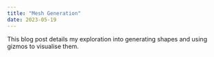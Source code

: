```yaml
---
title: "Mesh Generation"
date: 2023-05-19
---
```


This blog post details my exploration into generating shapes and using gizmos to visualise them.

